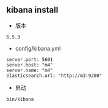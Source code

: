 ## kibana install

* 版本
```
6.5.3
```

* config/kibana.yml
```
server.port: 5601
server.host: "m4"
server.name: "m4"
elasticsearch.url: "http://m3:9200"
```

* 启动
```
bin/kibana 
```
